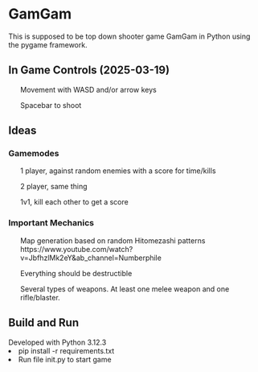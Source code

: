 <h1>GamGam</h1>
This is supposed to be top down shooter game GamGam in Python using the pygame framework.

<h2>In Game Controls (2025-03-19)</h2>
<ul>Movement with WASD and/or arrow keys</ul>
<ul>Spacebar to shoot</ul>

<h2>Ideas</h2>
  <h3>Gamemodes</h3>
  <ul>1 player, against random enemies with a score for time/kills</ul>
  <ul>2 player, same thing</ul>
  <ul>1v1, kill each other to get a score</ul>

  <h3>Important Mechanics</h3>
  <ul>Map generation based on random Hitomezashi patterns https://www.youtube.com/watch?v=JbfhzlMk2eY&ab_channel=Numberphile</ul>
  <ul>Everything should be destructible</ul>
  <ul>Several types of weapons. At least one melee weapon and one rifle/blaster.</ul>

<h2>Build and Run</h2>
Developed with Python 3.12.3
<li>pip install -r requirements.txt</li>
<li>Run file init.py to start game</li>
